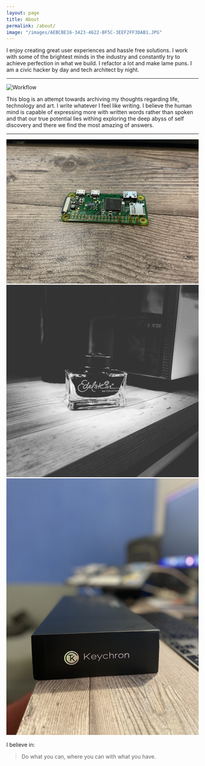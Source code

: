 ```yaml
---
layout: page
title: About
permalink: /about/
image: "/images/AEBCBE16-3423-4622-BF5C-3EEF2FF3DAB1.JPG"
---
```


I enjoy creating great user experiences and hassle free solutions. I work with some of the brightest minds in the industry and constantly try to achieve perfection in what we build. I refactor a lot and make lame puns. I am a civic hacker by day and tech architect by night.

---

![Workflow]({{site.baseurl}}/images/58BF49FB-C6E4-4418-AF51-0C6E92769E86.JPG)

<!-- _Photo by [Daniel Romero](https://unsplash.com/@rmrdnl) on Unsplash_ -->

This blog is an attempt towards archiving my thoughts regarding life, technology and art. I write whatever I feel like writing. I believe the human mind is capable of expressing more with written words rather than spoken and that our true potential lies withing exploring the deep abyss of self discovery and there we find the most amazing of answers.

---

<div class="gallery-box">
  <div class="gallery">
    <img src="/images/IMG_2957.jpg">
    <img src="/images/4689504A-F81C-43A9-BC6D-28BC50B5F9C1.JPG">
    <img src="/images/IMG_5080.jpg">
  </div>
  <!-- <em>Gallery / <a href="https://unsplash.com/" target="_blank">Unsplash</a></em> -->
</div>

I believe in:

> Do what you can, where you can with what you have.
